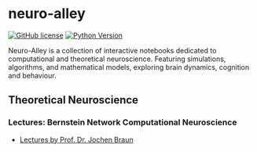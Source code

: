 # neuro-alley

[![GitHub license](https://img.shields.io/badge/license-GPLv3-blue.svg)](LICENSE)
[![Python Version](https://img.shields.io/badge/python-3.x-blue.svg)](https://www.python.org/)

Neuro-Alley is a collection of interactive notebooks dedicated to computational and theoretical neuroscience. Featuring simulations, algorithms, and mathematical models, exploring brain dynamics, cognition and behaviour.

## Theoretical Neuroscience

### Lectures: Bernstein Network Computational Neuroscience
- [Lectures by Prof. Dr. Jochen Braun](https://bernstein-network.de/en/teaching-and-research/study-and-training/online-learning/)



